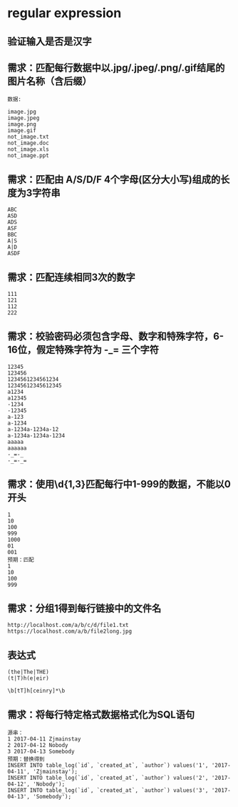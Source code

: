 # regular expression

## 验证输入是否是汉字

## 需求：匹配每行数据中以.jpg/.jpeg/.png/.gif结尾的图片名称（含后缀）

```shell
数据:

image.jpg
image.jpeg
image.png
image.gif
not_image.txt
not_image.doc
not_image.xls
not_image.ppt
```

## 需求：匹配由 A/S/D/F 4个字母(区分大小写)组成的长度为3字符串

```shell
ABC
ASD
ADS
ASF
BBC
A|S
A|D
ASDF
```

## 需求：匹配连续相同3次的数字

```shell
111
121
112
222
```

## 需求：校验密码必须包含字母、数字和特殊字符，6-16位，假定特殊字符为 -_= 三个字符

```shell
12345
123456
1234561234561234
12345612345612345
a1234
a12345
-1234
-12345
a-123
a-1234
a-1234a-1234a-12
a-1234a-1234a-1234
aaaaa
aaaaaa
-_=-_
-_=-_=
```

## 需求：使用\d{1,3}匹配每行中1-999的数据，不能以0开头

```shell
1
10
100
999
1000
01
001
预期：匹配
1
10
100
999
```

## 需求：分组1得到每行链接中的文件名

```shell
http://localhost.com/a/b/c/d/file1.txt
https://localhost.com/a/b/file2long.jpg
```

## 表达式

```shell
(the|The|THE)
(t|T)h(e|eir)

\b[tT]h[ceinry]*\b

```

## 需求：将每行特定格式数据格式化为SQL语句

```shell
源串：
1 2017-04-11 Zjmainstay
2 2017-04-12 Nobody
3 2017-04-13 Somebody
预期：替换得到
INSERT INTO table_log(`id`, `created_at`, `author`) values('1', '2017-04-11', 'Zjmainstay');
INSERT INTO table_log(`id`, `created_at`, `author`) values('2', '2017-04-12', 'Nobody');
INSERT INTO table_log(`id`, `created_at`, `author`) values('3', '2017-04-13', 'Somebody');
```
